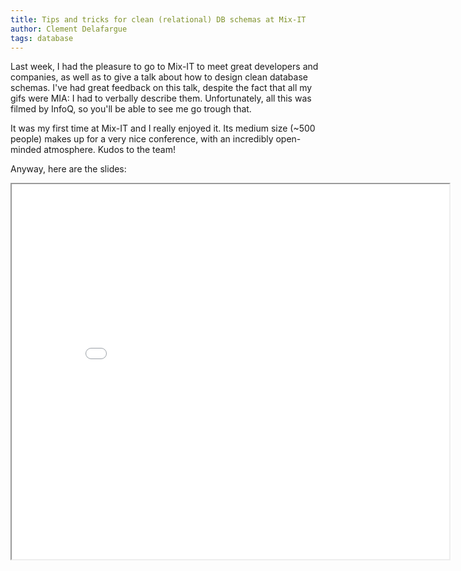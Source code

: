 ```yaml
---
title: Tips and tricks for clean (relational) DB schemas at Mix-IT
author: Clement Delafargue
tags: database
---
```


Last week, I had the pleasure to go to Mix-IT to meet great developers and
companies, as well as to give a talk about how to design clean database
schemas. I've had great feedback on this talk, despite the fact that all my
gifs were MIA: I had to verbally describe them. Unfortunately, all this was
filmed by InfoQ, so you'll be able to see me go trough that.

It was my first time at Mix-IT and I really enjoyed it. Its medium size (~500
people) makes up for a very nice conference, with an incredibly open-minded
atmosphere. Kudos to the team!

Anyway, here are the slides:

<iframe width="700" height="600" src="/files/embedder.html#http://clementd-files.cellar-c1.clvrcld.net/blog/tip-tricks-rdbms.html" allowfullscreen />


